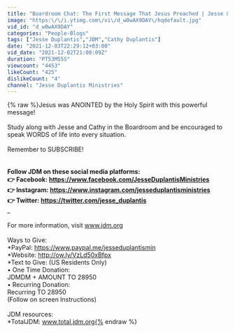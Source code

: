 ```yaml
---
title: "Boardroom Chat: The First Message That Jesus Preached | Jesse & Cathy Duplantis"
image: "https:\/\/i.ytimg.com\/vi\/d_w0wAX9DAY\/hqdefault.jpg"
vid_id: "d_w0wAX9DAY"
categories: "People-Blogs"
tags: ["Jesse Duplantis","JDM","Cathy Duplantis"]
date: "2021-12-03T22:29:12+03:00"
vid_date: "2021-12-02T21:00:09Z"
duration: "PT53M55S"
viewcount: "4453"
likeCount: "425"
dislikeCount: "4"
channel: "Jesse Duplantis Ministries"
---
```

{% raw %}Jesus was ANOINTED by the Holy Spirit with this powerful message! <br /><br />Study along with Jesse and Cathy in the Boardroom and be encouraged to speak WORDS of life into every situation. <br /><br />Remember to SUBSCRIBE! <br />______________________________________<br /><br />Follow JDM on these social media platforms:  <br />👉 Facebook:  <a rel="nofollow" target="blank" href="https://www.facebook.com/JesseDuplantisMinistries">https://www.facebook.com/JesseDuplantisMinistries</a><br />👉 Instagram:  <a rel="nofollow" target="blank" href="https://www.instagram.com/jesseduplantisministries">https://www.instagram.com/jesseduplantisministries</a><br />👉 Twitter:  <a rel="nofollow" target="blank" href="https://twitter.com/jesse_duplantis​">https://twitter.com/jesse_duplantis​</a> <br />_______________________________________<br /><br />For more information, visit www.jdm.org<br /><br />Ways to Give: <br />*PayPal: <a rel="nofollow" target="blank" href="https://www.paypal.me/jesseduplantismin​">https://www.paypal.me/jesseduplantismin​</a> <br />*Website: <a rel="nofollow" target="blank" href="http://ow.ly/VzLd50xBfpx​">http://ow.ly/VzLd50xBfpx​</a> <br />*Text to Give: (US Residents Only)<br />    • One Time Donation: <br />       JDMDM + AMOUNT TO 28950 <br />   • Recurring Donation: <br />       Recurring TO 28950<br />(Follow on screen Instructions)  <br /><br />JDM resources:<br />*TotalJDM:  www.total.jdm.org{% endraw %}
